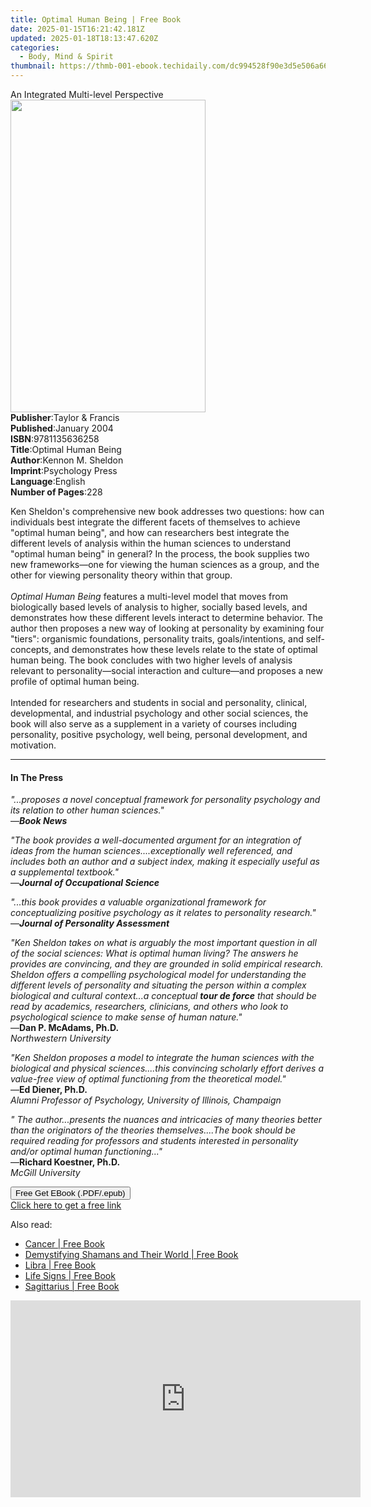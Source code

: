 ```yaml
---
title: Optimal Human Being | Free Book
date: 2025-01-15T16:21:42.181Z
updated: 2025-01-18T18:13:47.620Z
categories:
  - Body, Mind & Spirit
thumbnail: https://thmb-001-ebook.techidaily.com/dc994528f90e3d5e506a6683cad640461c82432910721b273e6cdbc542b2e764.jpg
---
```

<main id="book-container">
  <div class="flex flex-col">
    <div class="book-brief flex-1 py-6 px-4 sm:p-6 md:py-10 md:px-8">
      <!-- brief-->
      <div class="book-brief-main">An Integrated Multi-level Perspective</div>
    </div>
    <div
      class="book-meta-info flex-1 grid gap-4 col-start-1 col-end-3 row-start-1 sm:mb-6 sm:grid-cols-4 lg:gap-6 lg:col-start-2 lg:row-end-6 lg:row-span-6 lg:mb-0"
    >
      <div
        class="book-meta-info-left place-content-center mt-4 p-4 text-sm leading-6 col-start-2 col-span-2 dark:text-slate-400"
      >
        <img
          class="w-full h-500 object-cover rounded-lg sm:h-255 sm:col-span-2 lg:col-span-full"
          src="https://img-001-ebook.techidaily.com/37a07f03379301113ceb9309105914d28d5ee683b362e7b8cb270b09ee38919e.jpg"
          alt=""
          width="312"
          height="500"
        />
      </div>
      <div
        class="book-meta-info-right mt-2 col-start-1 row-start-2 col-span-3 self-center"
      >
        <!-- meta data  -->
        <div class="flex flex-col px-4 md:px-8">
          <div class="flex-1">
            <strong>Publisher</strong>:<span class="px-2"
              >Taylor &amp; Francis</span
            >
          </div>
          <div class="flex-1">
            <strong>Published</strong>:<span class="px-2">January 2004</span>
          </div>
          <div class="flex-1">
            <strong>ISBN</strong>:<span class="px-2">9781135636258</span>
          </div>
          <div class="flex-1">
            <strong>Title</strong>:<span class="px-2">Optimal Human Being</span>
          </div>
          <div class="flex-1">
            <strong>Author</strong>:<span class="px-2">Kennon M. Sheldon</span>
          </div>
          <div class="flex-1">
            <strong>Imprint</strong>:<span class="px-2">Psychology Press</span>
          </div>
          <div class="flex-1">
            <strong>Language</strong>:<span class="px-2">English</span>
          </div>
          <div class="flex-1">
            <strong>Number of Pages</strong>:<span class="px-2">228</span>
          </div>
        </div>
      </div>
    </div>
    <div class="book-description flex-1 py-6 px-4 sm:p-6 md:py-10 md:px-8">
      <div class="book-description-main">
        <div accordion-content="" id="description">
          <p>
            Ken Sheldon's comprehensive new book addresses two questions: how
            can individuals best integrate the different facets of themselves to
            achieve "optimal human being", and how can researchers best
            integrate the different levels of analysis within the human sciences
            to understand "optimal human being" in general? In the process, the
            book supplies two new frameworks—one for viewing the human sciences
            as a group, and the other for viewing personality theory within that
            group. <br /><br /><i>Optimal Human Being</i> features a multi-level
            model that moves from biologically based levels of analysis to
            higher, socially based levels, and demonstrates how these different
            levels interact to determine behavior. The author then proposes a
            new way of looking at personality by examining four "tiers":
            organismic foundations, personality traits, goals/intentions, and
            self-concepts, and demonstrates how these levels relate to the state
            of optimal human being. The book concludes with two higher levels of
            analysis relevant to personality—social interaction and culture—and
            proposes a new profile of optimal human being.<br /><br />Intended
            for researchers and students in social and personality, clinical,
            developmental, and industrial psychology and other social sciences,
            the book will also serve as a supplement in a variety of courses
            including personality, positive psychology, well being, personal
            development, and motivation.
          </p>
        </div>
        <div class="accordion-fader"></div>
      </div>
    </div>
    <div class="book-excerpts flex-1 py-6 px-4 sm:p-6 md:py-10 md:px-8">
      <!-- excerpts-->
      <div class="book-excerpts-main">
        <hr />
        <h4 class="placeholder placeholder-heading">
          <span>In The Press</span>
        </h4>
        <p></p>
        <p>
          <i
            >"...proposes a novel conceptual framework for personality
            psychology and its relation to other human sciences."</i
          ><br />—<b><i>Book News</i></b>
        </p>
        <p>
          <i
            >"The book provides a well-documented argument for an integration of
            ideas from the human sciences....exceptionally well referenced, and
            includes both an author and a subject index, making it especially
            useful as a supplemental textbook."</i
          ><br />—<b><i>Journal of Occupational Science</i></b>
        </p>
        <p>
          <i
            >"...this book provides a valuable organizational framework for
            conceptualizing positive psychology as it relates to personality
            research."</i
          ><br />—<b><i>Journal of Personality Assessment</i></b>
        </p>
        <p>
          <i
            >"Ken Sheldon takes on what is arguably the most important question
            in all of the social sciences: What is optimal human living? The
            answers he provides are convincing, and they are grounded in solid
            empirical research. Sheldon offers a compelling psychological model
            for understanding the different levels of personality and situating
            the person within a complex biological and cultural context...a
            conceptual <b>tour de force</b> that should be read by academics,
            researchers, clinicians, and others who look to psychological
            science to make sense of human nature."</i
          ><br />—<b>Dan P. McAdams, Ph.D.</b><br /><i
            >Northwestern University</i
          >
        </p>
        <p>
          <i
            >"Ken Sheldon proposes a model to integrate the human sciences with
            the biological and physical sciences....this convincing scholarly
            effort derives a value-free view of optimal functioning from the
            theoretical model."</i
          ><br />—<b>Ed Diener, Ph.D.</b><br /><i
            >Alumni Professor of Psychology, University of Illinois,
            Champaign</i
          >
        </p>
        <p>
          <i
            >" The author...presents the nuances and intricacies of many
            theories better than the originators of the theories
            themselves....The book should be required reading for professors and
            students interested in personality and/or optimal human
            functioning..."</i
          ><br />—<b>Richard Koestner, Ph.D.</b><br /><i>McGill University</i>
        </p>
        <p></p>
      </div>
    </div>
    <div
      class="book-about-author flex-1 py-6 px-4 sm:p-6 md:py-10 md:px-8"
    ></div>
    <div class="book-free-get flex-1 py-6 px-4 sm:p-6 md:py-10 md:px-8">
      <button
        id="btn-free-get"
        class="bg-blue-500 hover:bg-blue-700 text-white font-bold py-2 px-4 rounded"
      >
        Free Get EBook (.PDF/.epub)
      </button>
      <div id="countdown-display" class="px-2 text-lg mt-2"></div>
      <a
        id="free-link"
        class="hidden bg-blue-500 hover:bg-blue-700 text-white font-bold py-2 px-4 rounded"
        href="https://www.ebooks.com/en-us/book/234291/optimal-human-being/kennon-m-sheldon/"
        target="_blank"
        >Click here to get a free link</a
      >
    </div>
    <script>
      let countdownTime = 0;
      let countdownInterval = null;
      document
        .getElementById('btn-free-get')
        .addEventListener('click', startCountdown);
      function startCountdown() {
        countdownTime = new Date().getTime() + 60000 * 3;
        countdownInterval = setInterval(updateCountdown, 1000);
        document.getElementById('btn-free-get').disabled = true;
        document
          .getElementById('btn-free-get')
          .classList.add('bg-gray-500', 'cursor-not-allowed');
      }
      function updateCountdown() {
        let currentTime = new Date().getTime();
        let timeLeft = countdownTime - currentTime;
        let secondsLeft = Math.floor(timeLeft / 1000);
        document.getElementById('countdown-display').innerHTML =
          `Remaining time: ${secondsLeft} seconds.`;
        if (secondsLeft <= 0) {
          clearInterval(countdownInterval);
          document.getElementById('btn-free-get').classList.add('hidden');
          document.getElementById('free-link').classList.remove('hidden');
          document.getElementById('countdown-display').innerHTML = '';
        }
      }
    </script>
  </div>
</main>

<ins class="adsbygoogle"
      style="display:block"
      data-ad-client="ca-pub-7571918770474297"
      data-ad-slot="8358498916"
      data-ad-format="auto"
      data-full-width-responsive="true"></ins>
    

<span class="atpl-alsoreadstyle">Also read:</span>
<div><ul>
<li><a href="https://novels-ebooks.techidaily.com/829933-9781589795310-cancer/"><u>Cancer | Free Book</u></a></li>
<li><a href="https://novels-ebooks.techidaily.com/831702-9781845403331-demystifying-shamans-and-their-world/"><u>Demystifying Shamans and Their World | Free Book</u></a></li>
<li><a href="https://novels-ebooks.techidaily.com/829936-9781589795341-libra/"><u>Libra | Free Book</u></a></li>
<li><a href="https://novels-ebooks.techidaily.com/830471-9780330479936-life-signs/"><u>Life Signs | Free Book</u></a></li>
<li><a href="https://novels-ebooks.techidaily.com/829938-9781589795365-sagittarius/"><u>Sagittarius | Free Book</u></a></li>
</ul></div>

<!-- affiliate ads begin -->
<iframe width="560" height="315" src="https://www.youtube.com/embed/RJNYTGHVlLc?si=heERQcpMi77lqToE" title="YouTube video player" frameborder="0" allow="accelerometer; autoplay; clipboard-write; encrypted-media; gyroscope; picture-in-picture; web-share" referrerpolicy="strict-origin-when-cross-origin" allowfullscreen></iframe>
<!-- affiliate ads end -->

